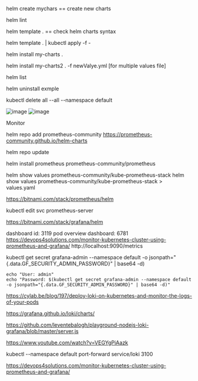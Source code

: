 helm create mychars == create new charts

helm lint

helm template .   == check helm charts syntax 

helm template . | kubectl apply -f -

helm install my-charts .

helm install my-charts2 . -f newValye.yml [for multiple values file]

helm list

helm uninstall exmple

kubectl delete all --all --namespace default

![image](https://github.com/iamsohel/necessary-resources/assets/9135426/54ef7610-b111-4bf0-ab9f-ac0581712895)
![image](https://github.com/iamsohel/necessary-resources/assets/9135426/6ddd3460-f915-4e8c-a61b-d0a54d5f7596)

Monitor

helm repo add prometheus-community https://prometheus-community.github.io/helm-charts

helm repo update

helm install prometheus prometheus-community/prometheus

helm show values prometheus-community/kube-prometheus-stack
helm show values prometheus-community/kube-prometheus-stack > values.yaml 

https://bitnami.com/stack/prometheus/helm

kubectl edit svc prometheus-server 

https://bitnami.com/stack/grafana/helm

dashboard id: 3119
pod overview dashboard: 6781
https://devops4solutions.com/monitor-kubernetes-cluster-using-prometheus-and-grafana/
http://localhost:9090/metrics

kubectl get secret grafana-admin --namespace default -o jsonpath="{.data.GF_SECURITY_ADMIN_PASSWORD}" | base64 -d)
```
echo "User: admin"
echo "Password: $(kubectl get secret grafana-admin --namespace default -o jsonpath="{.data.GF_SECURITY_ADMIN_PASSWORD}" | base64 -d)"
```

https://cylab.be/blog/197/deploy-loki-on-kubernetes-and-monitor-the-logs-of-your-pods

https://grafana.github.io/loki/charts/

https://github.com/leventebalogh/playground-nodejs-loki-grafana/blob/master/server.js

https://www.youtube.com/watch?v=VEGYgPiAazk

kubectl --namespace default port-forward service/loki 3100


https://devops4solutions.com/monitor-kubernetes-cluster-using-prometheus-and-grafana/
